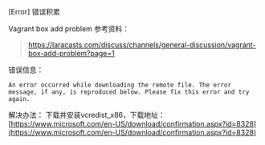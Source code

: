 [Error] 错误积累
	
Vagrant box add problem
参考资料：
>https://laracasts.com/discuss/channels/general-discussion/vagrant-box-add-problem?page=1  

错误信息：
```
An error occurred while downloading the remote file. The error
message, if any, is reproduced below. Please fix this error and try
again.
```

解决办法：
下载并安装vcredist_x86，下载地址：[https://www.microsoft.com/en-US/download/confirmation.aspx?id=8328](https://www.microsoft.com/en-US/download/confirmation.aspx?id=8328)  



